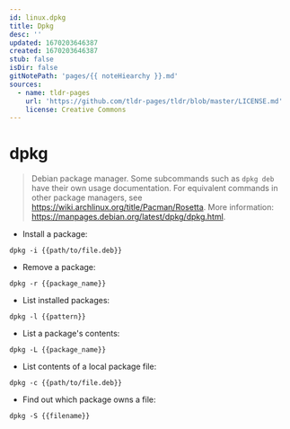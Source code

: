 ```yaml
---
id: linux.dpkg
title: Dpkg
desc: ''
updated: 1670203646387
created: 1670203646387
stub: false
isDir: false
gitNotePath: 'pages/{{ noteHiearchy }}.md'
sources:
  - name: tldr-pages
    url: 'https://github.com/tldr-pages/tldr/blob/master/LICENSE.md'
    license: Creative Commons
---
```

# dpkg

> Debian package manager.
> Some subcommands such as `dpkg deb` have their own usage documentation.
> For equivalent commands in other package managers, see <https://wiki.archlinux.org/title/Pacman/Rosetta>.
> More information: <https://manpages.debian.org/latest/dpkg/dpkg.html>.

- Install a package:

`dpkg -i {{path/to/file.deb}}`

- Remove a package:

`dpkg -r {{package_name}}`

- List installed packages:

`dpkg -l {{pattern}}`

- List a package's contents:

`dpkg -L {{package_name}}`

- List contents of a local package file:

`dpkg -c {{path/to/file.deb}}`

- Find out which package owns a file:

`dpkg -S {{filename}}`

